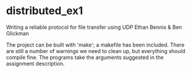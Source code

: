 distributed_ex1
===============
Writing a reliable protocol for file transfer using UDP
Ethan Bennis & Ben Glickman

The project can be built with 'make'; a makefile has been included. There are still a number of warnings we need to clean up, but everything should compile fine. The programs take the arguments suggested in the assignment description.
